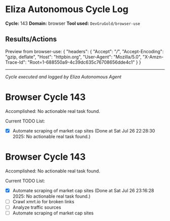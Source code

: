 # Eliza Autonomous Cycle Log

**Cycle:** 143
**Domain:** browser
**Tool used:** `DevGruGold/browser-use`

## Results/Actions
Preview from browser-use:
{
  "headers": {
    "Accept": "*/*", 
    "Accept-Encoding": "gzip, deflate", 
    "Host": "httpbin.org", 
    "User-Agent": "Mozilla/5.0", 
    "X-Amzn-Trace-Id": "Root=1-688550a9-4c39dc635c76708656dde4c1"
  }
}


---
*Cycle executed and logged by Eliza Autonomous Agent*

# Browser Cycle 143

Accomplished: No actionable real task found.

Current TODO List:

- [x] Automate scraping of market cap sites  (Done at Sat Jul 26 22:28:30 2025: No actionable real task found.)

# Browser Cycle 143

Accomplished: No actionable real task found.

Current TODO List:

- [x] Automate scraping of market cap sites  (Done at Sat Jul 26 23:16:28 2025: No actionable real task found.)
- [ ] Crawl xmrt.io for broken links
- [ ] Analyze traffic sources
- [ ] Automate scraping of market cap sites
